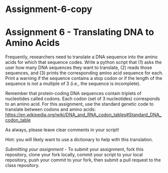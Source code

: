 # Assignment-6-copy
# Assignment 6 - Translating DNA to Amino Acids

Frequently, researchers need to translate a DNA sequence into the amino acids for which that sequence codes.
Write a python script that (1) asks the user how many DNA sequences they want to translate, (2) reads those
sequences, and (3) prints the corresponding amino acid sequence for each. Print a warning if the sequence 
contains a stop codon or if the length of the sequence is not a multiple of 3 (i.e., the sequence is incomplete).

Remember that protein-coding DNA sequences contain triplets of nucleotides called codons. Each codon (set of 
3 nucleotides) corresponds to an amino acid. For this assignment, use the standard genetic code to translate 
between codons and amino acids: https://en.wikipedia.org/wiki/DNA_and_RNA_codon_tables#Standard_DNA_codon_table

As always, please leave clear comments in your script!

Hint: you will likely want to use a dictionary to help with this translation.

_Submitting your assignment_ - To submit your assignment, fork this repository, clone your fork locally, 
commit your script to your local repository, push your commit to your fork, then submit a pull request to the 
class repository.
